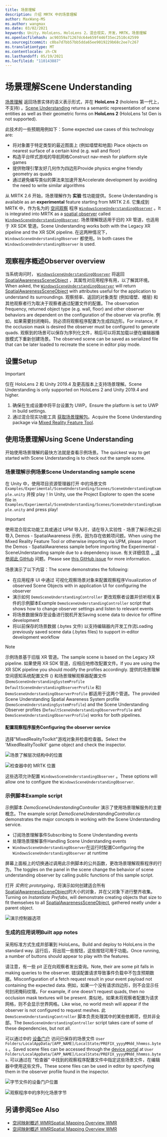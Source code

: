 ```yaml
---
title: 场景理解
description: 介绍 MRTK 中的场景理解
author: MaxWang-MS
ms.author: wangmax
ms.date: 03/02/2021
keywords: Unity，HoloLens，HoloLens 2，混合现实，开发，MRTK，场景理解
ms.openlocfilehash: ac90359a71267dc64e659f446f35ec2510c42599
ms.sourcegitcommit: c0ba7d7bb57bb5dda65ee9019229b68c2ee7c267
ms.translationtype: MT
ms.contentlocale: zh-CN
ms.lasthandoff: 05/19/2021
ms.locfileid: "110143887"
---
```

# <a name="scene-understanding"></a><span data-ttu-id="e2677-104">场景理解</span><span class="sxs-lookup"><span data-stu-id="e2677-104">Scene Understanding</span></span>

<span data-ttu-id="e2677-105">[场景理解](/windows/mixed-reality/scene-understanding) 返回场景实体的语义表示形式，并在 __HoloLens 2__ (hololens 第一代上，不支持) 。</span><span class="sxs-lookup"><span data-stu-id="e2677-105">[Scene Understanding](/windows/mixed-reality/scene-understanding) returns a semantic representation of scene entities as well as their geometric forms on __HoloLens 2__ (HoloLens 1st Gen is not supported).</span></span>

<span data-ttu-id="e2677-106">此技术的一些预期用例如下：</span><span class="sxs-lookup"><span data-stu-id="e2677-106">Some expected use cases of this technology are:</span></span>
* <span data-ttu-id="e2677-107">将对象置于特定类型的最近图面上 (例如墙壁和地面) </span><span class="sxs-lookup"><span data-stu-id="e2677-107">Place objects on nearest surface of a certain kind (e.g. wall and floor)</span></span>
* <span data-ttu-id="e2677-108">构造平台样式游戏的导航网格</span><span class="sxs-lookup"><span data-stu-id="e2677-108">Construct nav-mesh for platform style games</span></span>
* <span data-ttu-id="e2677-109">提供物理引擎友好几何作为四边形</span><span class="sxs-lookup"><span data-stu-id="e2677-109">Provide physics engine friendly geometry as quads</span></span>
* <span data-ttu-id="e2677-110">通过避免编写类似的算法来加速开发</span><span class="sxs-lookup"><span data-stu-id="e2677-110">Accelerate development by avoiding the need to write similar algorithms</span></span>

<span data-ttu-id="e2677-111">从 MRTK 2.6 开始，场景理解作为 __实验__ 性功能提供。</span><span class="sxs-lookup"><span data-stu-id="e2677-111">Scene Understanding is available as an __experimental__ feature starting from MRTK 2.6.</span></span> <span data-ttu-id="e2677-112">它集成到 MRTK 中，作为名为的 [空间观察](spatial-awareness-getting-started.md#register-observers) 程序 [`WindowsSceneUnderstandingObserver`](xref:Microsoft.MixedReality.Toolkit.WindowsSceneUnderstanding.Experimental.WindowsSceneUnderstandingObserver) 。</span><span class="sxs-lookup"><span data-stu-id="e2677-112">It is integrated into MRTK as a [spatial observer](spatial-awareness-getting-started.md#register-observers) called [`WindowsSceneUnderstandingObserver`](xref:Microsoft.MixedReality.Toolkit.WindowsSceneUnderstanding.Experimental.WindowsSceneUnderstandingObserver).</span></span> <span data-ttu-id="e2677-113">场景理解既适用于旧的 XR 管道，也适用于 XR SDK 管道。</span><span class="sxs-lookup"><span data-stu-id="e2677-113">Scene Understanding works both with the Legacy XR pipeline and the XR SDK pipeline.</span></span> <span data-ttu-id="e2677-114">在这两种情况下， `WindowsSceneUnderstandingObserver` 都使用。</span><span class="sxs-lookup"><span data-stu-id="e2677-114">In both cases the `WindowsSceneUnderstandingObserver` is used.</span></span>

## <a name="observer-overview"></a><span data-ttu-id="e2677-115">观察程序概述</span><span class="sxs-lookup"><span data-stu-id="e2677-115">Observer overview</span></span>

<span data-ttu-id="e2677-116">当系统询问时， [`WindowsSceneUnderstandingObserver`](xref:Microsoft.MixedReality.Toolkit.WindowsSceneUnderstanding.Experimental.WindowsSceneUnderstandingObserver) 将返回 [SpatialAwarenessSceneObject](xref:Microsoft.MixedReality.Toolkit.Experimental.SpatialAwareness.SpatialAwarenessSceneObject) ，其属性对应用程序有用，以了解其环境。</span><span class="sxs-lookup"><span data-stu-id="e2677-116">When asked, the [`WindowsSceneUnderstandingObserver`](xref:Microsoft.MixedReality.Toolkit.WindowsSceneUnderstanding.Experimental.WindowsSceneUnderstandingObserver) will return [SpatialAwarenessSceneObject](xref:Microsoft.MixedReality.Toolkit.Experimental.SpatialAwareness.SpatialAwarenessSceneObject) with attributes useful for the application to understand its surroundings.</span></span> <span data-ttu-id="e2677-117">观察频率、返回的对象类型 (例如墙壁、楼层) 和其他观察者行为取决于观察者通过配置文件的配置。</span><span class="sxs-lookup"><span data-stu-id="e2677-117">The observation frequency, returned object type (e.g. wall, floor) and other observer behaviors are dependent on the configuration of the observer via profile.</span></span> <span data-ttu-id="e2677-118">例如，如果需要封闭掩码，则必须将观察程序配置为生成四边形。</span><span class="sxs-lookup"><span data-stu-id="e2677-118">For instance, if the occlusion mask is desired the observer must be configured to generate quads.</span></span> <span data-ttu-id="e2677-119">观察到的场景可以保存为序列化文件，稍后可以将其加载以便在编辑器播放模式下重新创建场景。</span><span class="sxs-lookup"><span data-stu-id="e2677-119">The observed scene can be saved as serialized file that can be later loaded to recreate the scene in editor play mode.</span></span>

## <a name="setup"></a><span data-ttu-id="e2677-120">设置</span><span class="sxs-lookup"><span data-stu-id="e2677-120">Setup</span></span>

> [!IMPORTANT]
> <span data-ttu-id="e2677-121">仅在 HoloLens 2 和 Unity 2019.4 及更高版本上支持场景理解。</span><span class="sxs-lookup"><span data-stu-id="e2677-121">Scene Understanding is only supported on HoloLens 2 and Unity 2019.4 and higher.</span></span>

1. <span data-ttu-id="e2677-122">确保在生成设置中将平台设置为 UWP。</span><span class="sxs-lookup"><span data-stu-id="e2677-122">Ensure the platform is set to UWP in build settings.</span></span>
1. <span data-ttu-id="e2677-123">通过混合现实功能工具 [获取场景理解包](https://aka.ms/MRFeatureTool)。</span><span class="sxs-lookup"><span data-stu-id="e2677-123">Acquire the Scene Understanding package via [Mixed Reality Feature Tool](https://aka.ms/MRFeatureTool).</span></span>

## <a name="using-scene-understanding"></a><span data-ttu-id="e2677-124">使用场景理解</span><span class="sxs-lookup"><span data-stu-id="e2677-124">Using Scene Understanding</span></span>

<span data-ttu-id="e2677-125">开始使用场景理解的最快方法就是查看示例场景。</span><span class="sxs-lookup"><span data-stu-id="e2677-125">The quickest way to get started with Scene Understanding is to check out the sample scene.</span></span>

### <a name="scene-understanding-sample-scene"></a><span data-ttu-id="e2677-126">场景理解示例场景</span><span class="sxs-lookup"><span data-stu-id="e2677-126">Scene Understanding sample scene</span></span>

<span data-ttu-id="e2677-127">在 Unity 中，使用项目资源管理器打开 中的场景文件 `Examples/Experimental/SceneUnderstanding/Scenes/SceneUnderstandingExample.unity` 并按 play！</span><span class="sxs-lookup"><span data-stu-id="e2677-127">In Unity, use the Project Explorer to open the scene file in `Examples/Experimental/SceneUnderstanding/Scenes/SceneUnderstandingExample.unity` and press play!</span></span>

> [!IMPORTANT]
> <span data-ttu-id="e2677-128">使用混合现实功能工具或通过 UPM 导入时，请在导入实验性 - 场景了解示例之前导入 Demos - SpatialAwareness 示例，因为存在依赖项问题。</span><span class="sxs-lookup"><span data-stu-id="e2677-128">When using the Mixed Reality Feature Tool or otherwise importing via UPM, please import the Demos - SpatialAwareness sample before importing the Experimental - SceneUnderstanding sample due to a dependency issue.</span></span> <span data-ttu-id="e2677-129">有关详细信息 [，请参阅此 GitHub](https://github.com/microsoft/MixedRealityToolkit-Unity/issues/9431) 问题。</span><span class="sxs-lookup"><span data-stu-id="e2677-129">Please see [this GitHub issue](https://github.com/microsoft/MixedRealityToolkit-Unity/issues/9431) for more information.</span></span>

<span data-ttu-id="e2677-130">场景演示了以下内容：</span><span class="sxs-lookup"><span data-stu-id="e2677-130">The scene demonstrates the following:</span></span>

* <span data-ttu-id="e2677-131">在应用程序 UI 中通过 可视化观察场景对象来配置观察程序</span><span class="sxs-lookup"><span data-stu-id="e2677-131">Visualization of observed Scene Objects with in application UI for configuring the observer</span></span>
* <span data-ttu-id="e2677-132">演示如何 `DemoSceneUnderstandingController` 更改观察者设置并侦听相关事件的示例脚本</span><span class="sxs-lookup"><span data-stu-id="e2677-132">Example `DemoSceneUnderstandingController` script that shows how to change observer settings and listen to relevant events</span></span>
* <span data-ttu-id="e2677-133">将场景数据保存至设备进行脱机开发</span><span class="sxs-lookup"><span data-stu-id="e2677-133">Saving scene data to device for offline development</span></span>
* <span data-ttu-id="e2677-134">将以前保存的场景数据 (.bytes 文件) 以支持编辑器内开发工作流</span><span class="sxs-lookup"><span data-stu-id="e2677-134">Loading previously saved scene data (.bytes files) to support in-editor development workflow</span></span>

> [!NOTE] 
> <span data-ttu-id="e2677-135">示例场景基于旧版 XR 管道。</span><span class="sxs-lookup"><span data-stu-id="e2677-135">The sample scene is based on the Legacy XR pipeline.</span></span> <span data-ttu-id="e2677-136">如果使用 XR SDK 管道，应相应地修改配置文件。</span><span class="sxs-lookup"><span data-stu-id="e2677-136">If you are using the XR SDK pipeline you should modify the profiles accordingly.</span></span> <span data-ttu-id="e2677-137">提供的场景理解空间感知系统配置文件 () 和场景理解观察器配置文件 (`DemoSceneUnderstandingSystemProfile` `DefaultSceneUnderstandingObserverProfile` 和) `DemoSceneUnderstandingObserverProfile` 都适用于这两个管道。</span><span class="sxs-lookup"><span data-stu-id="e2677-137">The provided Scene Understanding Spatial Awareness System profile (`DemoSceneUnderstandingSystemProfile`) and the Scene Understanding Observer profiles (`DefaultSceneUnderstandingObserverProfile` and `DemoSceneUnderstandingObserverProfile`) works for both pipelines.</span></span>

#### <a name="configuring-the-observer-service"></a><span data-ttu-id="e2677-138">配置观察程序服务</span><span class="sxs-lookup"><span data-stu-id="e2677-138">Configuring the observer service</span></span>

<span data-ttu-id="e2677-139">选择"MixedRealityToolkit"游戏对象并检查检查器。</span><span class="sxs-lookup"><span data-stu-id="e2677-139">Select the 'MixedRealityToolkit' game object and check the inspector.</span></span>

![场景了解层次结构中的位置](../images/spatial-awareness/MRTKHierarchy.png)

![检查器中的 MRTK 位置](../images/spatial-awareness/MRTKLocation.png)

<span data-ttu-id="e2677-142">这些选项允许配置 `WindowsSceneUnderstandingObserver` 。</span><span class="sxs-lookup"><span data-stu-id="e2677-142">These options will allow one to configure the `WindowsSceneUnderstandingObserver`.</span></span>

### <a name="example-script"></a><span data-ttu-id="e2677-143">示例脚本</span><span class="sxs-lookup"><span data-stu-id="e2677-143">Example script</span></span>

<span data-ttu-id="e2677-144">示例脚本 _DemoSceneUnderstandingController_ 演示了使用场景理解服务的主要概念。</span><span class="sxs-lookup"><span data-stu-id="e2677-144">The example script _DemoSceneUnderstandingController.cs_ demonstrates the major concepts in working with the Scene Understanding service.</span></span>

* <span data-ttu-id="e2677-145">订阅场景理解事件</span><span class="sxs-lookup"><span data-stu-id="e2677-145">Subscribing to Scene Understanding events</span></span>
* <span data-ttu-id="e2677-146">处理场景理解事件</span><span class="sxs-lookup"><span data-stu-id="e2677-146">Handling Scene Understanding events</span></span>
* <span data-ttu-id="e2677-147">`WindowsSceneUnderstandingObserver`在运行时配置</span><span class="sxs-lookup"><span data-stu-id="e2677-147">Configuring the `WindowsSceneUnderstandingObserver` at runtime</span></span>

<span data-ttu-id="e2677-148">屏幕上面板上的切换通过调用此示例脚本的公共函数，更改场景理解观察程序的行为。</span><span class="sxs-lookup"><span data-stu-id="e2677-148">The toggles on the panel in the scene change the behavior of scene understanding observer by calling public functions of this sample script.</span></span>

<span data-ttu-id="e2677-149">打开 *实例化 prototyping*，将演示如何创建适合所有 [SpatialAwarenessSceneObject](xref:Microsoft.MixedReality.Toolkit.Experimental.SpatialAwareness.SpatialAwarenessSceneObject)的大小的对象，并在父对象下进行整齐收集。</span><span class="sxs-lookup"><span data-stu-id="e2677-149">Turning on *Instantiate Prefabs*, will demonstrate creating objects that size to fit themselves to all [SpatialAwarenessSceneObject](xref:Microsoft.MixedReality.Toolkit.Experimental.SpatialAwareness.SpatialAwarenessSceneObject), gathered neatly under a parent object.</span></span>

![演示控制器选项](../images/spatial-awareness/Controller.png)

### <a name="built-app-notes"></a><span data-ttu-id="e2677-151">生成的应用说明</span><span class="sxs-lookup"><span data-stu-id="e2677-151">Built app notes</span></span>

<span data-ttu-id="e2677-152">采用标准方式生成并部署到 HoloLens。</span><span class="sxs-lookup"><span data-stu-id="e2677-152">Build and deploy to HoloLens in the standard way.</span></span> <span data-ttu-id="e2677-153">运行后，将出现一些按钮，这些按钮可用于功能。</span><span class="sxs-lookup"><span data-stu-id="e2677-153">Once running, a number of buttons should appear to play with the features.</span></span>

<span data-ttu-id="e2677-154">请注意，有一些 pit 正在向观察者发出查询。</span><span class="sxs-lookup"><span data-stu-id="e2677-154">Note, their are some pit falls in making queries to the observer.</span></span> <span data-ttu-id="e2677-155">错误配置请求导致事件负载中不包含预期数据。</span><span class="sxs-lookup"><span data-stu-id="e2677-155">Misconfiguration of a fetch request result in your event payload not containing the expected data.</span></span> <span data-ttu-id="e2677-156">例如，如果一个没有请求四边形，则不会显示任何封闭掩码纹理。</span><span class="sxs-lookup"><span data-stu-id="e2677-156">For example, if one doesn't request quads, then no occlusion mask textures will be present.</span></span> <span data-ttu-id="e2677-157">类似地，如果未将观察者配置为请求网格，则不会显示世界网格。</span><span class="sxs-lookup"><span data-stu-id="e2677-157">Like wise, no world mesh will appear if the observer is not configured to request meshes.</span></span> <span data-ttu-id="e2677-158">此 `DemoSceneUnderstandingController` 脚本负责处理其中的某些依赖项，但并非全部。</span><span class="sxs-lookup"><span data-stu-id="e2677-158">The `DemoSceneUnderstandingController` script takes care of some of these dependencies, but not all.</span></span>

<span data-ttu-id="e2677-159">可以通过中的 [设备门户](/windows/mixed-reality/using-the-windows-device-portal) 访问已保存的场景文件 `User Folders/LocalAppData/[APP_NAME]/LocalState/PREFIX_yyyyMMdd_hhmmss.bytes` 。</span><span class="sxs-lookup"><span data-stu-id="e2677-159">Saved scene files can be accessed through the [device portal](/windows/mixed-reality/using-the-windows-device-portal) at `User Folders/LocalAppData/[APP_NAME]/LocalState/PREFIX_yyyyMMdd_hhmmss.bytes`.</span></span> <span data-ttu-id="e2677-160">可以通过在 "检查器" 中找到的观察程序配置文件中指定这些场景文件，在编辑器中使用这些文件。</span><span class="sxs-lookup"><span data-stu-id="e2677-160">These scene files can be used in editor by specifying them in the observer profile found in the inspector.</span></span>

![字节文件的设备门户位置](../images/spatial-awareness/BytesInDevicePortal.png)

![观察程序中的序列化场景字节](../images/spatial-awareness/BytesLocationInObserver.png)

## <a name="see-also"></a><span data-ttu-id="e2677-163">另请参阅</span><span class="sxs-lookup"><span data-stu-id="e2677-163">See Also</span></span>

* [<span data-ttu-id="e2677-164">空间映射概述 WMR</span><span class="sxs-lookup"><span data-stu-id="e2677-164">Spatial Mapping Overview WMR</span></span>](/windows/mixed-reality/scene-understanding)
* [<span data-ttu-id="e2677-165">空间映射概述 WMR</span><span class="sxs-lookup"><span data-stu-id="e2677-165">Spatial Mapping Overview WMR</span></span>](/windows/mixed-reality/scene-understanding-sdk)